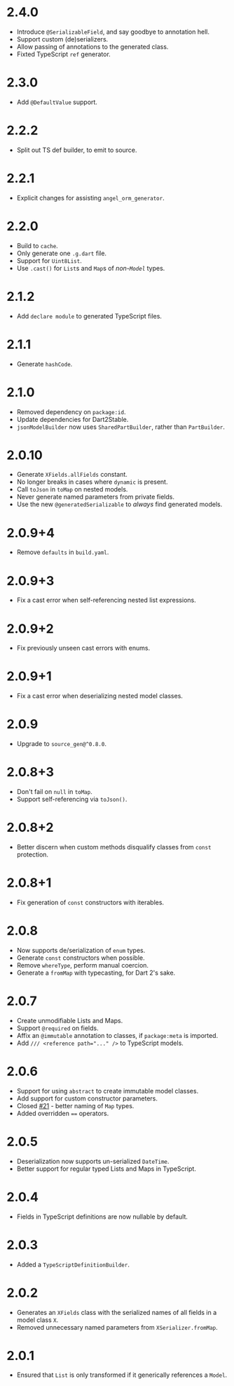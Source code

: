 # 2.4.0
* Introduce `@SerializableField`, and say goodbye to annotation hell.
* Support custom (de)serializers.
* Allow passing of annotations to the generated class.
* Fixted TypeScript `ref` generator.

# 2.3.0
* Add `@DefaultValue` support.

# 2.2.2
* Split out TS def builder, to emit to source.

# 2.2.1
* Explicit changes for assisting `angel_orm_generator`.

# 2.2.0
* Build to `cache`.
* Only generate one `.g.dart` file.
* Support for `Uint8List`.
* Use `.cast()` for `List`s and `Map`s of *non-`Model`* types.

# 2.1.2
* Add `declare module` to generated TypeScript files.

# 2.1.1
* Generate `hashCode`.

# 2.1.0
* Removed dependency on `package:id`.
* Update dependencies for Dart2Stable.
* `jsonModelBuilder` now uses `SharedPartBuilder`, rather than
`PartBuilder`.

# 2.0.10
* Generate `XFields.allFields` constant.
* No longer breaks in cases where `dynamic` is present.
* Call `toJson` in `toMap` on nested models.
* Never generate named parameters from private fields.
* Use the new `@generatedSerializable` to *always* find generated
models.

# 2.0.9+4
* Remove `defaults` in `build.yaml`.

# 2.0.9+3
* Fix a cast error when self-referencing nested list expressions.

# 2.0.9+2
* Fix previously unseen cast errors with enums.

# 2.0.9+1
* Fix a cast error when deserializing nested model classes.

# 2.0.9
* Upgrade to `source_gen@^0.8.0`.

# 2.0.8+3
* Don't fail on `null` in `toMap`.
* Support self-referencing via `toJson()`.

# 2.0.8+2
* Better discern when custom methods disqualify classes
from `const` protection.
 
# 2.0.8+1
* Fix generation of `const` constructors with iterables.

# 2.0.8
* Now supports de/serialization of `enum` types.
* Generate `const` constructors when possible.
* Remove `whereType`, perform manual coercion.
* Generate a `fromMap` with typecasting, for Dart 2's sake.

# 2.0.7
* Create unmodifiable Lists and Maps.
* Support `@required` on fields.
* Affix an `@immutable` annotation to classes, if
`package:meta` is imported.
* Add `/// <reference path="..." />` to TypeScript models.

# 2.0.6
* Support for using `abstract` to create immutable model classes.
* Add support for custom constructor parameters.
* Closed [#21](https://github.com/angel-dart/serialize/issues/21) - better naming
of `Map` types.
* Added overridden `==` operators.

# 2.0.5
* Deserialization now supports un-serialized `DateTime`.
* Better support for regular typed Lists and Maps in TypeScript.

# 2.0.4
* Fields in TypeScript definitions are now nullable by default.

# 2.0.3
* Added a `TypeScriptDefinitionBuilder`.

# 2.0.2
* Generates an `XFields` class with the serialized names of
all fields in a model class `X`.
* Removed unnecessary named parameters from `XSerializer.fromMap`.

# 2.0.1
* Ensured that `List` is only transformed if
it generically references a `Model`.